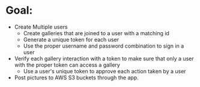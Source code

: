# Goal:
* Create Multiple users
  * Create galleries that are joined to a user with a matching id
  * Generate a unique token for each user
  * Use the proper username and password combination to sign in a user
* Verify each gallery interaction with a token to make sure that only a user with the proper token can access a gallery
  * Use a user's unique token to approve each action taken by a user
* Post pictures to AWS S3 buckets through the app.
